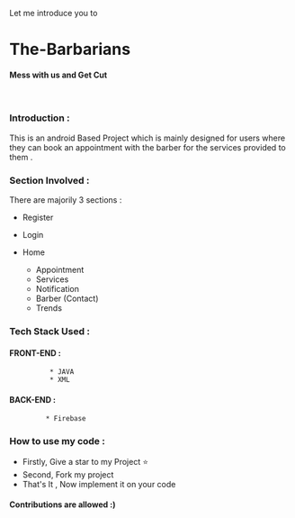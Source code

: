 Let me introduce you to <h1> The-Barbarians </h1> <h4>Mess with us and Get Cut </h4> <br>

### Introduction :
This is an android Based Project which is mainly designed for users where they can book an appointment with the barber for the services provided to them .<br>

### Section Involved :
There are majorily 3 sections :
* Register
* Login
* Home 

     * Appointment
     * Services
     * Notification
     * Barber (Contact)
     * Trends
      
### Tech Stack Used :
#### FRONT-END :
              * JAVA 
              * XML

#### BACK-END  :
             * Firebase
             
### How to use my code :
* Firstly, Give a star to my Project ⭐
* Second, Fork my project
* That's It , Now implement it on your code

#### Contributions are allowed :)             
